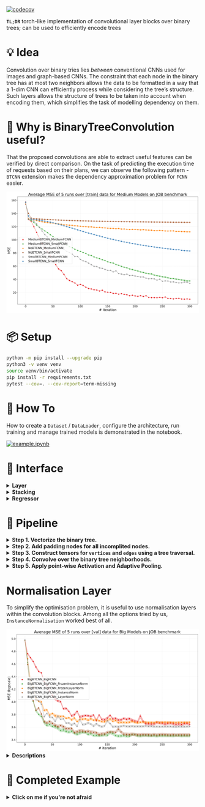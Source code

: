 [![codecov](https://codecov.io/gh/handdl/btcnn/graph/badge.svg?token=GCC9XW04VB)](https://codecov.io/gh/handdl/btcnn)

**`TL;DR`** 
torch-like implementation of convolutional layer blocks over binary trees; can be used to efficiently encode trees 


# 💡 Idea

Convolution over binary tries lies _between_ conventional CNNs used for images and graph-based CNNs. The constraint that each node in the binary tree has at most two neighbors
allows the data to be formatted in a way that a 1-dim CNN can efficiently process while considering the tree’s structure. Such layers allows the structure of trees to be taken into account when encoding them, which simplifies the task of modelling dependency on them.

# 🧐 Why is BinaryTreeConvolution useful? 

That the proposed convolutions are able to extract useful features can be verified by direct comparison. On the task of predicting the execution time of requests based on their plans, we can observe the following pattern - `BTCNN` extension makes the dependency approximation problem for `FCNN` easier.

<img src="https://github.com/handdl/btcnn/blob/main/losses.svg" alt="image" width="800"/>


# 📦 Setup

```bash
python -m pip install --upgrade pip
python3 -v venv venv
source venv/bin/activate
pip install -r requirements.txt
pytest --cov=. --cov-report=term-missing
```

# 🚀 How To

How to create a `Dataset` / `DataLoader`, configure the architecture, run training and manage trained models is demonstrated in the notebook.

[![example.ipynb](https://colab.research.google.com/assets/colab-badge.svg)](https://colab.research.google.com/github/handdl/btcnn/blob/main/example.ipynb)

# 🧩 Interface

<details>
  <summary><strong>Layer</strong></summary>

Our layers process objects using the following representation:
- `vertices` - 3D tensor of shape `[batch_size, n_channels, max_length_in_batch]`
- `edges` - 4D tensor of shape `[batch_size, 1, max_length_in_batch, 3]`, where the last dimension contains three indices representing the node’s 1-hop neighborhood (`[parent_id, left_child_id, right_child_id]`)

```python3
def forward(self, vertices: "Tensor", edges: "Tensor") -> "Tensor":
    ...
```

_P.S. Currently implemented layers are: `BinaryTreeActivation`, `BinaryTreeAdaptivePooling`, `BinaryTreeConv`, `BinaryTreeLayerNorm`, `BinaryTreeInstanceNorm`_

_P.P.S. To work with this format, zero padding is used to handle a) missing children and b) aligning the tree lengths._

</details>

<details>
  <summary><strong>Stacking</strong></summary>

Since layers must always remember the structure behind the `vertices` (which is stored in `edges`), we decided to build module for layer stacking `BinaryTreeSequential`:

```python
class BinaryTreeSequential(nn.Module):
    def forward(self, vertices: "Tensor", edges: "Tensor") -> "Tensor":
        for layer in self.layers:
            vertices = layer(vertices, edges)
        return vertices
```

</details>

<details>
  <summary><strong>Regressor</strong></summary>

By combining CNN block with FCNN, it is possible to solve prediction problems. In fact, the whole inference
is broken down into two parts - encoding into a vector taking into account the tree structure (`btcnn` part), and then running a fully-connected network (`fcnn` part). 
This is put together in the `BinaryTreeRegressor` module:

```python3
class BinaryTreeRegressor(nn.Module):
    def forward(self, vertices: "Tensor", edges: "Tensor") -> "Tensor":
        return self.fcnn(self.btcnn(vertices=vertices, edges=edges))
```



</details>


# 🔢 Pipeline

<details>
  <summary><strong>Step 1. Vectorize the binary tree.</strong></summary>

```python3
                [1.0, 1.0]
                 /       \
        [1.0, -1.0]     *None*
            /    \                 
  [-1.0, -1.0]   [1.0, 1.0]
```

</details>

<details>
  <summary><strong>Step 2. Add padding nodes for all incomplited nodes.</strong></summary>
  
```python3
                [1.0, 1.0]
                 /       \
        [1.0, -1.0]   [0.0, 0.0]   # padding node
            /    \                 
  [-1.0, -1.0]   [1.0, 1.0]
```
  
</details>
  

<details>
  <summary><strong>Step 3. Construct tensors for <code>vertices</code> and <code>edges</code> using a tree traversal.</strong></summary>
  
```python3
# vertices 
[[0, 0], [1.0, 1.0], [1.0, -1.0], [-1.0, -1.0], [1.0, 1.0]]

# edges in the form `[node_id, left_child_id, right_child_id]`
[[1, 2, 0], [2, 3, 4], [3, 0, 0], [4, 0, 0]]
```

</details>


<details>
  <summary><strong>Step 4. Convolve over the binary tree neighborhoods.</strong></summary>
  
To account for the binary tree structure, we’ll convolve over the parent, left child, and right child nodes. This can be visualized as a filter moving across the tree structure:

```python3
       [θ_11, θ_12]
         /       \
[θ_21, θ_22]   [θ_31, θ_32]
```

**🪄 Trick:** the knowledge that each node has either zero or two children allows us to stretch the entire tree into a tensor of size `3 * tree_length`, a one-dimensional CNN with a 
`stride=3` can then capture the tree’s neighborhood, leveraging efficient convolution implementations while maintaining the tree’s geometry.

</details>

<details>
  <summary><strong>Step 5. Apply point-wise Activation and Adaptive Pooling.</strong></summary>
  
After applying several convolutional layers (along with point-wise non-linear functions and normalization layers), we can use a adaptive pooling method to reduce the tree to a _fixed-size_ vector.

```python3
                [a, e]
                /    \
            [b, f]   [e, k]
             /  \                 
        [c, g]  [d, h]

# after `AdaptiveMaxPooling` layer, the tree becomes a vector which size is equal to the number of channels in the tree
vector = [max(a, b, c, d, e), max(e, f, g, h, k)]
```
</details>


# Normalisation Layer

To simplify the optimisation problem, it is useful to use normalisation layers within the convolution blocks. 
Among all the options tried by us, `InstanceNormalisation` worked best of all.

<img src="https://github.com/handdl/btcnn/blob/main/normalisations.svg" alt="image" width="800"/>


<details>
    
<summary><b>Descriptions</b></summary>

<br>

**Batch Normalisation.** Aggregation is performed across all trees in the batch.
    
```python3
               [10000]                       [100]
               /     \                      /     \
            [100]   [100]               [10]     [10]
            /  \     /  \               /  \     
         [10] [10] [10] [10],        [2]   [5] 

batch_vertices = [
    [[.0], [10000], [100], [100], [10], [10], [10], [10]],
    [[.0], [100],   [10],  [2],   [5],  [10], [.0], [.0]],
]
batch_edges = [[[1,2,5], [2,3,4], [3,0,0], [4,0,0], [5,0,0]]]
batch_vertices_mean = mean(batch_vertices)  # [5050, 105, 101, 7.5, 10, 5, 5]
```

The Batch Normalisation does not suit us in a similar way to any NN over sequence reason - objects in a batch may have representations responsible for completely different information at the same position. As a result, aggregation by objects in the batches will lead to the fact that we will mix, for example, statistics of tree roots of different heights (which, given the semantics of statistics, is _inappropriate_ - characteristic orders of magnitude of cardinalities grow with tree height). 

**Layer Normalisation.** Aggregation is performed independently for each tree.
    
```python3
                [1.0,1.0]
                 /     \
        [1.0, -1.0]   *None*
            /  \                 
 [-1.0,-1.0]   [1.0,1.0]

tree_mean = mean([1.0, 1.0, 1.0, -1.0, -1.0, -1.0, 1.0, 1.0])  # 0.25
tree_std = std([1.0, 1.0, 1.0, -1.0, 1.0, -1.0, 1.0, 1.,0 0., 0.])  # 0.9682458365518543
```

**Instance Normalisation.** Aggregation is performed independently for each tree and each channel.
    
```python3
                [1.0,1.0]
                 /     \
        [1.0, -1.0]   *None*
            /  \                 
 [-1.0,-1.0]   [1.0,1.0]

tree_mean = [mean([1.0, 1.0, -1.0, 1.0]), mean([1.0, -1.0, -1.0, 1.0])]  # [0.5, .0]
tree_std = [std([1.0, 1.0, -1.0, 1.0]),  std([1.0, -1.0, -1.0, 1.0])]  # [0.8660254037844386, 1.0]
```

</details>


# 📝 Completed Example


<details>
<summary><b>Click on me if you're not afraid</b></summary>

<br>

<b>First</b>, a convolution with the filter is performed independently for each neighbourhood. An example of neighbourhood convolution on the root:

```python3
# tree
                [1.0,1.0]
                 /     \
        [1.0, -1.0]   *None*
            /  \                 
 [-1.0,-1.0]   [1.0,1.0]

# filter
       [1.0,-1.0]
         /      \
[-1.0,-1.0]   [1.0,1.0]

# root's neighborhood convolution
                [1.0,1.0]                [1.0,-1.0]
                 /     \        *         /      \            =      [0.0]
        [1.0,-1.0]   [0.0,0.0]    [-1.0,-1.0]   [1.0,1.0]
# (1.0 * 1.0 + 1.0 * -1.0) + (1.0 * -1.0 + -1.0 * -1.0) + (0.0 * 1.0 + 0.0 * 1.0) = 0.0
```

<b>In second</b>, normalisation and activation layers are applied. <b>In third</b>, dynamic pooling layer maps tree to fixed-length vector. 
Considering the structure of the tree, the following happens to the tree throughout the process:

```python3
                 # tree                  # filter                # after Conv            # after Norm & ReLU    # after AdaptiveMaxPooling

                [1.0,1.0]                                             [0.0]                      [0.0]                                     
                 /     \                [1.0,-1.0]                   /     \                     /   \
        [1.0,-1.0]   *None*  *           /      \        ->       [6.0]     *None*  ->     [1.73]  *None*  ->  [1.73]
            /  \                [-1.0,-1.0]   [1.0,1.0]           /  \                       /  \                                       
 [-1.0,-1.0]   [1.0,1.0]                                     [0.0]   [0.0]              [0.0]  [0.0]
```

**👁️⃤ Intuition.** After normalizing and applying the ReLU activation, the left child of the root becomes prominent. This happens because its values closely match the filter weights. This prominence indicates the similarity of the substructure to the filter. When training multiple filters simultaneously and combining convolutional blocks, we begin to capture more complex structures, such as subtrees of height 2, 3, and beyond. `BTCNN` effectively identifies key substructures in the tree, and then a `FCNN` assesses their presence.
